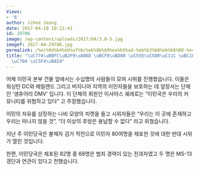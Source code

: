 ```yaml
---
Views:
- '6'
author: Jihee Jeong
date: 2017-04-18 10:22:41
id: 29706
image: /wp-content/uploads/2017/04/3.0-5.jpg
imagef: 2017-04-29706.jpg
permalink: /%ec%9d%b4%eb%af%bc%eb%8b%b9%ea%b5%ad-%eb%b3%b8%eb%b6%80-%ec%95%9e%ec%97%90%ec%84%9c-%eb%b0%98%eb%8c%80-%ec%8b%9c%ec%9c%84-%ec%97%b4%eb%a0%a4/
title: "\uC774\uBBFC\uB2F9\uAD6D \uBCF8\uBD80 \uC55E\uC5D0\uC11C \uBC18\uB300 \uC2DC\
  \uC704 \uC5F4\uB824"
---
```


어제 이민국 본부 건물 앞에서는 수십명의 사람들이 모여 시위를 진행했습니다. 이들은 워싱턴 DC와 메릴랜드 그리고 버지니아 지역의 이민자들을 보호하는 데 앞장서는 단체인 ‘생츄어리 DMV’ 입니다. 이 단체의 회원인 이사야스 궤레로는 “이민국은 우리의 커뮤니티를 위협하고 있다” 고 주장했습니다.

이민의 자유를 상징하는 나비 모양의 피켓을 들고 시위자들은 “우리는 이 곳에 존재하고 우리는 떠나지 않을 것”, “더 이상의 추방은 용납할 수 없다” 라고 외쳤습니다.

지난 주 이민당국은 불체자 검거 작전으로 이민자 80여명을 체포한 것에 대한 반대 시위가 열린 것입니다.

한편, 이민당국은 체포된 82명 중 68명은 범죄 경력이 있는 전과자였고 두 명은 MS-13 갱단과 연관이 있다고 전했습니다.